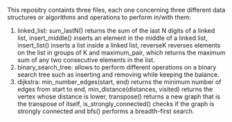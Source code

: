 This repositry containts three files, each one concerning three different data structures or algorithms and operations to perform in/with them:
1) linked_list: sum_lastN() returns the sum of the last N digits of a linked list, insert_middle() inserts an element in the middle of a linked list, insert_list() inserts a list inside a linked list, reverseK reverses elements on the list in groups of K and maximum_pair, which returns the maximum sum of any two consecutive elements in the list.
2) binary_search_tree: allows to perform different operations on a binary search tree such as inserting and removing while keeping the balance.
3) dijkstra: min_number_edges(start, end) returns the minimum number of edges from start to end, min_distance(distances, visited) returns the vertex whose distance is lower, transpose() returns a new graph that is the transpose of itself, is_strongly_connected() checks if the graph is strongly connected and bfs() performs a breadth-first search.
